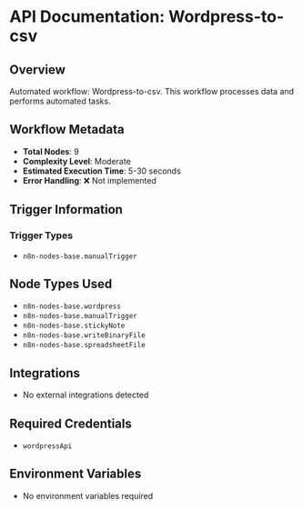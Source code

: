 # API Documentation: Wordpress-to-csv

## Overview
Automated workflow: Wordpress-to-csv. This workflow processes data and performs automated tasks.

## Workflow Metadata
- **Total Nodes**: 9
- **Complexity Level**: Moderate
- **Estimated Execution Time**: 5-30 seconds
- **Error Handling**: ❌ Not implemented

## Trigger Information
### Trigger Types
- `n8n-nodes-base.manualTrigger`

## Node Types Used
- `n8n-nodes-base.wordpress`
- `n8n-nodes-base.manualTrigger`
- `n8n-nodes-base.stickyNote`
- `n8n-nodes-base.writeBinaryFile`
- `n8n-nodes-base.spreadsheetFile`

## Integrations
- No external integrations detected

## Required Credentials
- `wordpressApi`

## Environment Variables
- No environment variables required
